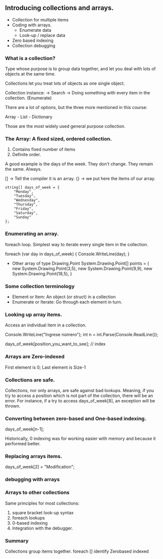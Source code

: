 
## Introducing collections and arrays.

  * Collection for multiple items
  * Coding with arrays.
      - Enumerate data
      - Look-up / replace data
  * Zero based indexing
  * Collection debugging

### What is a collection?

Type whose purpose is to group data together, and let you deal with lots of objects at the same time.

Collections let you treat lots of objects as one single object.

Collection instance:
  -> Search
  -> Doing something with every item in the collection.  (Enumerate)


There are a lot of options, but the three more mentioned in this course:

  Array - List - Dictionary

Those are the most widely used general purpose collection.

### The Array:  A fixed sized, ordered collection.

1. Contains fixed number of items
2. Definite order.

A good example is the days of the week. They don't change. They remain the same. Always.

[] -> Tell the compiler it is an array.
{} -> we put here the items of our array.

```
string[] days_of_week = {
    "Monday",
    "Tuesday",
    "Wednesday",
    "Thursday",
    "Friday",
    "Saturday",
    "Sunday"
};
```

### Enumerating an array.

foreach loop. Simplest way to iterate every single item in the collection.

foreach (var day in days_of_week) {
  Console.WriteLine(day);
}

* Other array of type Drawing.Point
  System.Drawing.Point[] points = {
    new System.Drawing.Point(3,5),
    new System.Drawing.Point(9,9),
    new System.Drawing.Point(18,5),
  }


### Some collection terminology

- Element or Item: An object (or struct) in a collection
- Enumerate or Iterate: Go through each element in turn.

### Looking up array items.

Access an individual item in a collection.

Console.WriteLine("Ingrese número");
int n = int.Parse(Console.ReadLine());


days_of_week[position_you_want_to_see];  // index

### Arrays are Zero-indexed

First element is 0;
Last element is Size-1

### Collections are safe.

Collections, nor only arrays, are safe against bad lookups. Meaning, if you try to access a position which is not part of the collection, there will be an error. For instance, if a try to access days_of_week[8], an exception will be thrown.

### Converting between zero-based and One-based indexing.

days_of_week[n-1];

Historically, 0 indexing was for working easier with memory and because it performed better.

### Replacing arrays items.

days_of_week[2] = "Modification";

### debugging with arrays

### Arrays to other collections

Same principles for most collections:
  1. square bracket look-up syntax
  2. foreach lookups
  3. 0-based indexing
  4. Integration with the debugger.


### Summary

Collections group items together.
foreach
[] identify
Zerobased indexed
